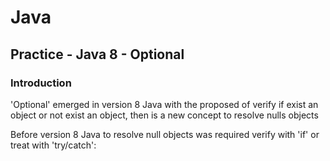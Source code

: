 # Java
## Practice - Java 8 - Optional



### Introduction

<p>
  'Optional' emerged in version 8 Java  with the proposed of verify if exist an object or not exist an object, then is a new concept to resolve nulls objects
</p>

 <p>
  Before version 8 Java to resolve null objects was required verify with 'if' or treat with 'try/catch':
 </p>
 

 
